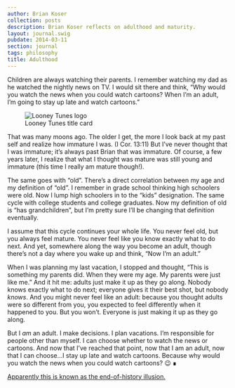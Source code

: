 ```yaml
---
author: Brian Koser
collection: posts
description: Brian Koser reflects on adulthood and maturity.
layout: journal.swig
pubdate: 2014-03-11
section: journal
tags: philosophy
title: Adulthood
---
```


Children are always watching their parents. I remember watching my dad as he watched the nightly news on TV. I would sit there and think, “Why would you watch the news when you could watch cartoons? When I’m an adult, I’m going to stay up late and watch cartoons.”

<figure>
    <img alt="Looney Tunes logo" src="/img/journal/looney-tunes.png" />
    <figcaption>Looney Tunes title card</figcaption>
</figure>

That was many moons ago. The older I get, the more I look back at my past self and realize how immature I was. (I Cor. 13:11) But I’ve never thought that I was immature; it’s always past Brian that was immature. Of course, a few years later, I realize that what I thought was mature was still young and immature (this time I really am mature though!).

The same goes with “old”. There’s a direct correlation between my age and my definition of “old”. I remember in grade school thinking high schoolers were old. Now I lump high schoolers in to the “kids” designation. The same cycle with college students and college graduates. Now my definition of old is “has grandchildren”, but I’m pretty sure I’ll be changing that definition eventually.

I assume that this cycle continues your whole life. You never feel old, but you always feel mature. You never feel like you know exactly what to do next. And yet, somewhere along the way you become an adult, though there’s not a day where you wake up and think, “Now I’m an adult.” 

When I was planning my last vacation, I stopped and thought, “This is something my parents did. When they were my age. My parents were just like me.” And it hit me: adults just make it up as they go along. Nobody knows exactly what to do next; everyone gives it their best shot, but nobody *knows*. And you might never feel like an adult: because you thought adults were so different from you, you expected to feel differently when it happened to you. But you won’t. Everyone is just making it up as they go along.

But I *am* an adult. I make decisions. I plan vacations. I’m responsible for people other than myself. I can choose whether to watch the news or cartoons. And now that I’ve reached that point, now that I am an adult, now that I can choose…I stay up late and watch cartoons. Because why would you watch the news when you could watch cartoons? 😉 ∎

<ins class="dt-updated" datetime="2014-05-21">Apparently this is known as the [end-of-history illusion](https://en.wikipedia.org/wiki/End-of-history_illusion).</ins>